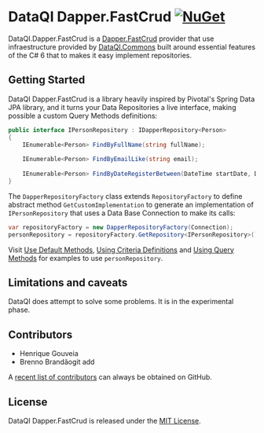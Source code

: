 # DataQI Dapper.FastCrud [![NuGet](https://img.shields.io/nuget/v/DataQI.Dapper.FastCrud.svg)](https://www.nuget.org/packages/DataQI.Dapper.FastCrud/)

DataQI.Dapper.FastCrud is a [Dapper.FastCrud](https://github.com/MoonStorm/Dapper.FastCRUD) provider that use infraestructure provided by [DataQI.Commons](https://github.com/henrique-gouveia/DataQI.Commons) built around essential features of the C# 6 that to makes it easy implement repositories.

## Getting Started

DataQI Dapper.FastCrud is a library heavily inspired by Pivotal's Spring Data JPA library, and it turns your Data Repositories a live interface, making possible a custom Query Methods definitions:

```csharp
public interface IPersonRepository : IDapperRepository<Person>
{
    IEnumerable<Person> FindByFullName(string fullName);
  
    IEnumerable<Person> FindByEmailLike(string email);
  
    IEnumerable<Person> FindByDateRegisterBetween(DateTime startDate, DateTime endDate);
}
```

The `DapperRepositoryFactory` class extends `RepositoryFactory` to define abstract method `GetCustomImplementation` to generate an implementation of `IPersonRepository` that uses a Data Base Connection to make its calls:

```csharp
var repositoryFactory = new DapperRepositoryFactory(Connection);
personRepository = repositoryFactory.GetRepository<IPersonRepository>();
```

Visit [Use Default Methods](https://github.com/henrique-gouveia/DataQI.Commons#using-default-methods), [Using Criteria Definitions](https://github.com/henrique-gouveia/DataQI.Commons#using-criteria-definitions) and [Using Query Methods](https://github.com/henrique-gouveia/DataQI.Commons#using-query-methods) for examples to use `personRepository`.

## Limitations and caveats

DataQI does attempt to solve some problems. It is in the experimental phase.

## Contributors

* Henrique Gouveia
* Brenno Brandãogit add

A [recent list of contributors](https://github.com/henrique-gouveia/DataQI.Dapper.FastCrud/graphs/contributors) can always be obtained on GitHub.

## License

DataQI Dapper.FastCrud is released under the [MIT License](https://opensource.org/licenses/MIT).